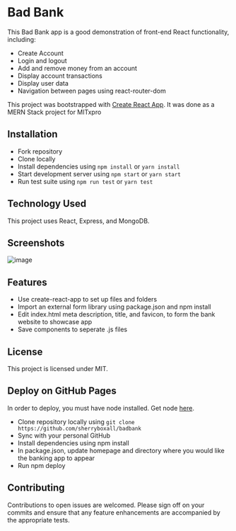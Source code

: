 

# Bad Bank 

This Bad Bank app is a good demonstration of front-end React functionality, including:
* Create Account
* Login and logout
* Add and remove money from an account
* Display account transactions
* Display user data
* Navigation between pages using react-router-dom



This project was bootstrapped with [Create React App](https://github.com/facebook/create-react-app). It was done as a MERN Stack project for MITxpro

## Installation
* Fork repository 
* Clone locally
* Install dependencies using ```npm install``` or ```yarn install```
* Start development server using ```npm start``` or ```yarn start```
* Run test suite using ```npm run test``` or ```yarn test```


## Technology Used
This project uses React, Express, and MongoDB.

## Screenshots
![image](https://user-images.githubusercontent.com/87145748/158071658-23fbdabe-ca5a-4830-b5db-48d86c363f2e.png)

## Features
* Use create-react-app to set up files and folders
* Import an external form library using package.json and npm install
* Edit index.html meta description, title, and favicon, to form the bank website to showcase app
* Save components to seperate .js files


## License
This project is licensed under MIT.

## Deploy on GitHub Pages
In order to deploy, you must have node installed. Get node [here](https://nodejs.org/). 
* Clone repository locally using ```git clone https://github.com/sherryboxall/badbank```
* Sync with your personal GitHub
* Install dependencies using npm install
* In package.json, update homepage and directory where you would like the banking app to appear
* Run npm deploy

## Contributing
Contributions to open issues are welcomed. Please sign off on your commits and ensure that any feature enhancements are accompanied by the appropriate tests.
